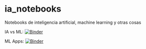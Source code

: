 # ia_notebooks
Notebooks de inteligencia artificial, machine learning y otras cosas

IA vs ML: [![Binder](https://mybinder.org/badge_logo.svg)](https://mybinder.org/v2/gh/sebastiandres/ia_notebooks/master?filepath=1_IA_vs_ML.ipynb)


ML Apps: [![Binder](https://mybinder.org/badge_logo.svg)](https://mybinder.org/v2/gh/sebastiandres/ia_notebooks/master?filepath=2_ML_applications.ipynb)

